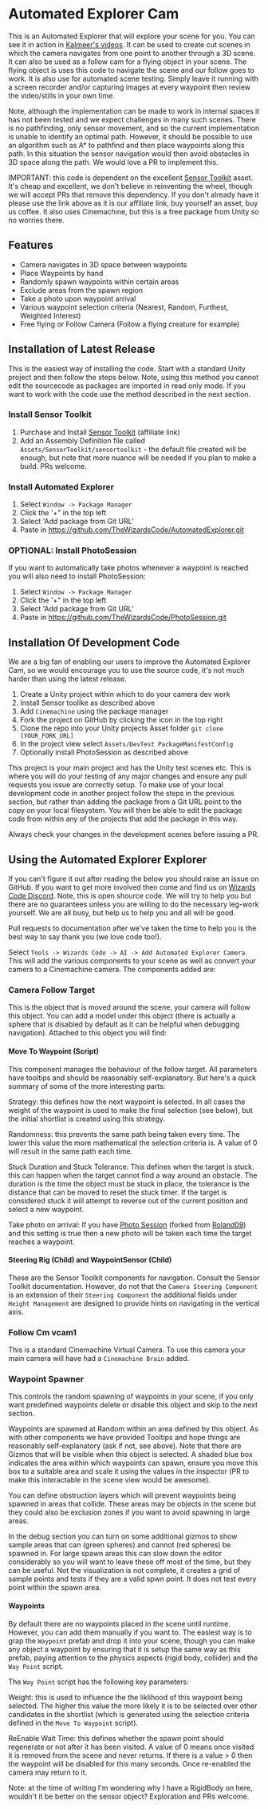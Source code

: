 # Automated Explorer Cam

This is an Automated Explorer that will explore your scene for you. You can see it in action in [Kalmeer's videos](https://www.youtube.com/channel/UCWpDCbdbHySwZ2VshDv6VZw). It can be used to create cut scenes in which the camera navigates from one point to another through a 3D scene. It can also be used as a follow cam for a flying object in your scene. The flying object is uses this code to navigate the scene and our follow goes to work. It is also use for automated scene testing. Simply leave it running with a screen recorder and/or capturing images at every waypoint then review the video/stills in your own time.

Note, although the implementation can be made to work in internal spaces it has not been tested and we expect challenges in many such scenes. There is no pathfinding, only sensor movement, and so the current implementation is unable to identify an optimal path. However, it should be possible to use an algorithm such as A* to pathfind and then place waypoints along this path. In this situation the sensor navigation would then avoid obstacles in 3D space along the path. We would love a PR to implement this.

IMPORTANT: this code is dependent on the excellent [Sensor Toolkit](https://assetstore.unity.com/packages/tools/ai/sensor-toolkit-88036?aid=1101l866w) asset. It's cheap and excellent, we don't believe in reinventing the wheel, though we will accept PRs that remove this dependency. If you don't already have it please use the link above as it is our affiliate link, buy yourself an asset, buy us coffee. It also uses Cinemachine, but this is a free package from Unity so no worries there.

## Features

  * Camera navigates in 3D space between waypoints
  * Place Waypoints by hand
  * Randomly spawn waypoints within certain areas
  * Exclude areas from the spawn region
  * Take a photo upon waypoint arrival
  * Various waypoint selection criteria (Nearest, Random, Furthest, Weighted Interest)
  * Free flying or Follow Camera (Follow a flying creature for example)

## Installation of Latest Release

This is the easiest way of installing the code. Start with a standard Unity project and then follow the steps below. 
Note, using this method you cannot edit the sourcecode as packages are imported in read only mode. If you want to work with the code use the method described in the next section.

### Install Sensor Toolkit

  1. Purchase and Install [Sensor Toolkit](https://assetstore.unity.com/packages/tools/ai/sensor-toolkit-88036?aid=1101l866w) (affiliate link)
  2. Add an Assembly Definition file called `Assets/SensorToolkit/sensortoolkit` - the default file created will be enough, but note that more nuance will be needed if you plan to make a build. PRs welcome.

### Install Automated Explorer

  1. Select `Window -> Package Manager`
  2. Click the '+" in the top left
  3. Select 'Add package from Git URL'
  4. Paste in https://github.com/TheWizardsCode/AutomatedExplorer.git

### OPTIONAL: Install PhotoSession

If you want to automatically take photos whenever a waypoint is reached you will also need to install PhotoSession:

  1. Select `Window -> Package Manager`
  2. Click the '+" in the top left
  3. Select 'Add package from Git URL'
  4. Paste in https://github.com/TheWizardsCode/PhotoSession.git

## Installation Of Development Code

We are a big fan of enabling our users to improve the Automated Explorer Cam, so we would encourage you to use the source code, it's not much harder than using the latest release.

  1. Create a Unity project within which to do your camera dev work
  1. Install Sensor toolike as described above
  2. Add `Cinemachine` using the package manager
  3. Fork the project on GitHub by clicking the icon in the top right
  4. Clone the repo into your Unity projects Asset folder `git clone [YOUR_FORK_URL]`
  5. In the project view select `Assets/DevTest PackageManifestConfig`
  6. Optionally install PhotoSession as described above

This project is your main project and has the Unity test scenes etc. This is where you will do your testing of any major changes and ensure any pull requests you issue are correctly setup.  To make use of your local development code in another project follow the steps in the previous section, but rather than adding the package from a Git URL point to the copy on your local filesystem. You will then be able to edit the package code from within any of the projects that add the package in this way.

Always check your changes in the development scenes before issuing a PR.

## Using the Automated Explorer Explorer

If you can't figure it out after reading the below you should raise an issue on GitHub. If you want to get more involved then come and find us on [Wizards Code Discord](http://bit.ly/WizardsCodeDiscord). Note, this is open shource code. We will try to help you but there are no guarantees unless you are willing to do the necessary leg-work yourself. We are all busy, but help us to help you and all will be good. 

Pull requests to documentation after we've taken the time to help you is the best way to say thank you (we love code too!).

Select `Tools -> Wizards Code -> AI -> Add Automated Explorer Camera`. This will add the various components to your scene as well as convert your camera to a Cinemachine camera. The components added are:

### Camera Follow Target

This is the object that is moved around the scene, your camera will follow this object. You can add a model under this object (there is actually a sphere that is disabled by default as it can be helpful when debugging navigation). Attached to this object you will find:

#### Move To Waypoint (Script)

This component manages the behaviour of the follow target. All parameters have tooltips and should be reasonably self-explanatory. But here's a quick summary of some of the more interesting parts:

Strategy: this defines how the next waypoint is selected. In all cases the weight of the waypoint is used to make the final selection (see below), but the initial shortlist is created using this strategy.

Randomness: this prevents the same path being taken every time. The lower this value the more mathematical the selection criteria is. A value of 0 will result in the same path each time.

Stuck Duration and Stuck Tolerance: This defines when the target is stuck. this can happen when the target cannot find a way around an obstacle. The duration is the time the object must be stuck in place, the tolerance is the distance that can be moved to reset the stuck timer. If the target is considered stuck it will attempt to reverse out of the current position and select a new waypoint.

Take photo on arrival: If you have [Photo Session](https://github.com/TheWizardsCode/PhotoSession) (forked from [Roland09](https://github.com/Roland09)) and this setting is true then a new photo will be taken each time the target reaches a waypoint.

#### Steering Rig (Child) and WaypointSensor (Child)

These are the Sensor Toolkit components for navigation. Consult the Sensor Toolkit documentation. However, do not that the `Camera Steering Component` is an extension of their `Steering Component` the additional fields under `Height Management` are designed to provide hints on navigating in the vertical axis.

### Follow Cm vcam1

This is a standard Cinemachine Virtual Camera. To use this camera your main camera will have had a `Cinemachine Brain` added.

### Waypoint Spawner

This controls the random spawning of waypoints in your scene, if you only want predefined waypoints delete or disable this object and skip to the next section. 

Waypoints are spawned at Random within an area defined by this object. As with other components we have provided Tooltips and hope things are reasonably self-explanatory (ask if not, see above). Note that there are Gizmos that will be visible when this object is selected. A shaded blue box indicates the area within which waypoints can spawn, ensure you move this box to a suitable area and scale it using the values in the inspector (PR to make this interactable in the scene view would be awesome).

You can define obstruction layers which will prevent waypoints being spawned in areas that collide. These areas may be objects in the scene but they could also be exclusion zones if you want to avoid spawning in large areas.

In the debug section you can turn on some additional gizmos to show sample areas that can (green spheres) and cannot (red spheres) be spawned in. For large spawn areas this can slow down the editor considerably so you will want to leave these off most of the time, but they can be useful. Not the visualization is not complete, it creates a grid of sample points and tests if they are a valid spwn point. It does not test every point within the spawn area. 

#### Waypoints

By default there are no waypoints placed in the scene until runtime. However, you can add them manually if you want to. The easiest way is to grap the `Waypoint` prefab and drop it into your scene, though you can make any object a waypoint by ensuring that it is setup the same way as this prefab, paying attention to the physics aspects (rigid body, collider) and the `Way Point` script.

The `Way Point` script has the following key parameters:

Weight: this is used to influence the the liklihood of this waypoint being selected. The higher this value the more likely it is to be selected over other candidates in the shortlist (which is generated using the selection criteria defined in the `Move To Waypoint` script).

ReEnable Wait Time: this defines whether the spawn point should regenerate or not after it has been visited. A value of 0 means once visited it is removed from the scene and never returns. If there is a value > 0 then the waypoint will be disabled for this many seconds. Once re-enabled the camera may return to it.

Note: at the time of writing I'm wondering why I have a RigidBody on here, wouldn't it be better on the sensor object? Exploration and PRs welcome.


